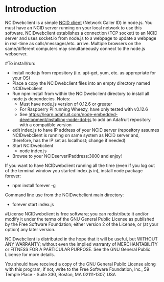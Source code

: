# Introduction
NCIDwebclient is a simple [NCID client](ncid.sourceforge.net) (Network Caller ID) in node.js.  You must have an NCID server running on your local network to use this software.  NCIDwebclient establishes a connection (TCP socket) to an NCID server and uses socket.io from node.js to a webpage to update a webpage in real-time as calls/messages/etc. arrive.  Multiple browsers on the same/different computers may simultaneously connect to the node.js webserver.

#To install/run:

- Install node.js from repository (i.e. apt-get, yum, etc. as appropriate for your OS)
- Place a copy the NCIDwebclient files into an empty directory named NCIDwebclient
- Run npm install from within the NCIDwebclient directory to install all node.js dependecies.  Notes:
    - Must have node.js version of 0.12.6 or greater
    - For Raspberry Pi running Wheezy, have only tested with v0.12.6
    - See https://learn.adafruit.com/node-embedded-development/installing-node-dot-js to add an Adafruit repository with a compatible version
- edit index.js to have IP address of your NCID server (repository assumes NCIDwebclient is running on same system as NCID server and, therefore, has the IP set as localhost; change if needed)
- Start NCIDwebclient
    - node index.js
- Browse to your NCIDserverIPaddress:3000 and enjoy!

If you want to have NCIDwebclient running all the time (even if you log out of the terminal window you started index.js in), install node package forever:

- npm install forever -g

Command line use from the NCIDwebclient main directory:

- forever start index.js

#License
NCIDwebclient is free software; you can redistribute it and/or modify it under the terms of the GNU General Public License as published by the Free Software Foundation; either version 2 of the License, or (at your option) any later version.

NCIDwebclient is distributed in the hope that it will be useful, but WITHOUT ANY WARRANTY; without even the implied warranty of MERCHANTABILITY or FITNESS FOR A PARTICULAR PURPOSE.  See the GNU General Public License for more details.

You should have received a copy of the GNU General Public License along with this program; if not, write to the Free Software Foundation, Inc., 59 Temple Place - Suite 330, Boston, MA  02111-1307, USA

